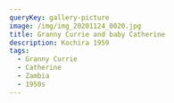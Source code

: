 ```yaml
---
queryKey: gallery-picture
image: /img/img_20201124_0020.jpg
title: Granny Currie and baby Catherine
description: Kochira 1959
tags:
  - Granny Currie
  - Catherine
  - Zambia
  - 1950s
---
```

